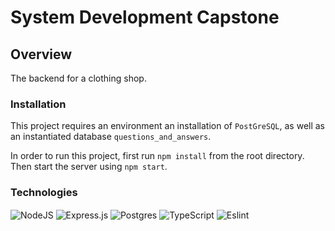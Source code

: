 # System Development Capstone

## Overview

The backend for a clothing shop.

### Installation

This project requires an environment an installation of `PostGreSQL`, as well as an instantiated database `questions_and_answers`.

In order to run this project, first run ```npm install``` from the root directory. Then start the server using ```npm start```.

### Technologies

<!-- Nodejs -->
<img align="center" alt="NodeJS" src="https://img.shields.io/badge/node.js-%2343853D.svg?style=for-the-badge&logo=node-dot-js&logoColor=white"/>

<!-- express -->
<img align="center" alt="Express.js" src="https://img.shields.io/badge/express.js-%23404d59.svg?style=for-the-badge&logo=express&logoColor=%2361DAFB"/>

<!--  postgresql -->
<img align="center" alt="Postgres" src ="https://img.shields.io/badge/postgres-%23316192.svg?style=for-the-badge&logo=postgresql&logoColor=white"/>

<!--  typescript -->
<img align="center" alt="TypeScript" src ="https://img.shields.io/badge/typescript-%23007ACC.svg?style=for-the-badge&logo=typescript&logoColor=white"/>

<!--  eslint -->
<img align="center" alt="Eslint" src ="https://img.shields.io/badge/ESLint-4B3263?style=for-the-badge&logo=eslint&logoColor=white"/>